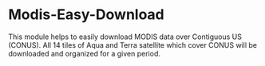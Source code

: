 # Modis-Easy-Download
This module helps to easily download MODIS data over Contiguous US (CONUS). All 14 tiles of Aqua and Terra satellite which cover CONUS will be downloaded and organized for a given period.
